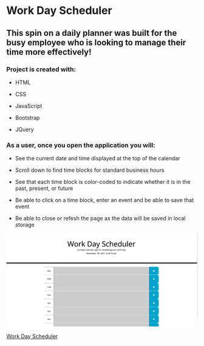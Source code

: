 # Work Day Scheduler

## This spin on a daily planner was built for the busy employee who is looking to manage their time more effectively!

### Project is created with:
- HTML


- CSS


- JavaScript


- Bootstrap


- JQuery

### As a user, once you open the application you will:

- See the current date and time displayed at the top of the calendar


- Scroll down to find time blocks for standard business hours


- See that each time block is color-coded to indicate whether it is in the past, present, or future


- Be able to click on a time block, enter an event and be able to save that event


- Be able to close or refesh the page as the data will be saved in local storage 


![screenshot of application](./assets/images/scheduler.png)

[Work Day Scheduler](https://dennisdown.github.io/scheduler/)
